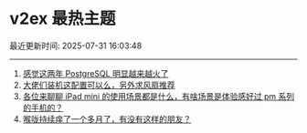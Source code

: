 # v2ex 最热主题

最近更新时间: 2025-07-31 16:03:48

--- 
1. [感觉这两年 PostgreSQL 明显越来越火了](https://www.v2ex.com/t/1148894) 
2. [大佬们装机这配置可以么，另外求风扇推荐](https://www.v2ex.com/t/1148901) 
3. [各位来聊聊 iPad mini 的使用场景都是什么，有啥场景是体验感好过 pm 系列的手机的？](https://www.v2ex.com/t/1148920) 
4. [喉咙持续痒了一个多月了，有没有这样的朋友？](https://www.v2ex.com/t/1148938) 

